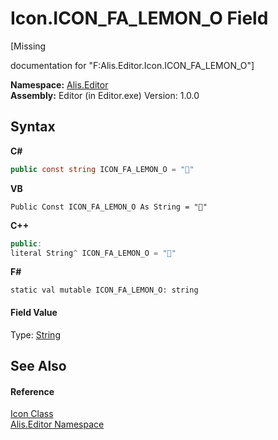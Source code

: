 # Icon.ICON_FA_LEMON_O Field
 

\[Missing <summary> documentation for "F:Alis.Editor.Icon.ICON_FA_LEMON_O"\]

**Namespace:**&nbsp;<a href="b150ade4-39de-a232-5f06-d3cdc1b2c538">Alis.Editor</a><br />**Assembly:**&nbsp;Editor (in Editor.exe) Version: 1.0.0

## Syntax

**C#**<br />
``` C#
public const string ICON_FA_LEMON_O = ""
```

**VB**<br />
``` VB
Public Const ICON_FA_LEMON_O As String = ""
```

**C++**<br />
``` C++
public:
literal String^ ICON_FA_LEMON_O = ""
```

**F#**<br />
``` F#
static val mutable ICON_FA_LEMON_O: string
```


#### Field Value
Type: <a href="https://docs.microsoft.com/dotnet/api/system.string" target="_blank">String</a>

## See Also


#### Reference
<a href="cc0f883c-67f8-f772-c6d7-a60b129f22a7">Icon Class</a><br /><a href="b150ade4-39de-a232-5f06-d3cdc1b2c538">Alis.Editor Namespace</a><br />